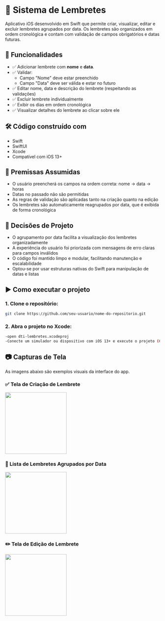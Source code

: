# 📝 Sistema de Lembretes

Aplicativo iOS desenvolvido em Swift que permite criar, visualizar, editar e excluir lembretes agrupados por data. 
Os lembretes são organizados em ordem cronológica e contam com validação de campos obrigatórios e datas futuras.

## 🚀 Funcionalidades

- ✅ Adicionar lembrete com **nome** e **data**.
- ✅ Validar:
  - Campo "Nome" deve estar preenchido
  - Campo "Data" deve ser válida e estar no futuro
- ✅ Editar nome, data e descrição do lembrete (respeitando as validações)
- ✅ Excluir lembrete individualmente
- ✅ Exibir os dias em ordem cronológica
- ✅ Visualizar detalhes do lembrete ao clicar sobre ele

## 🛠️ Código construído com

- Swift
- SwiftUI
- Xcode 
- Compatível com iOS 13+

## 📌 Premissas Assumidas

- O usuário preencherá os campos na ordem correta: nome → data → horas
- Datas no passado não são permitidas
- As regras de validação são aplicadas tanto na criação quanto na edição
- Os lembretes são automaticamente reagrupados por data, que é exibida de forma cronológica

## 📐 Decisões de Projeto

- O agrupamento por data facilita a visualização dos lembretes organizadamente
- A experiência do usuário foi priorizada com mensagens de erro claras para campos inválidos
- O código foi mantido limpo e modular, facilitando manutenção e escalabilidade
- Optou-se por usar estruturas nativas do Swift para manipulação de datas e listas

## ▶️ Como executar o projeto

### 1. Clone o repositório:

```bash
git clone https://github.com/seu-usuario/nome-do-repositorio.git
```
### 2. Abra o projeto no Xcode:
```bash
-open dti-lembretes.xcodeproj
-Conecte um simulador ou dispositivo com iOS 13+ e execute o projeto (Cmd + R)
```

## 📷 Capturas de Tela

As imagens abaixo são exemplos visuais da interface do app.

### ✅ Tela de Criação de Lembrete

<img src="https://github.com/user-attachments/assets/8d8557a8-2971-4b32-8bb9-c7177defa4dc" width="200"/>


### 📅 Lista de Lembretes Agrupados por Data

<img src="https://github.com/user-attachments/assets/d93a6807-0161-45c5-8eb0-5afab8a8798e" width="200"/>


### ✏️ Tela de Edição de Lembrete

<img src="https://github.com/user-attachments/assets/6a7fabfd-4906-4f7c-9aaf-9e1221d68a71" width="200"/>




